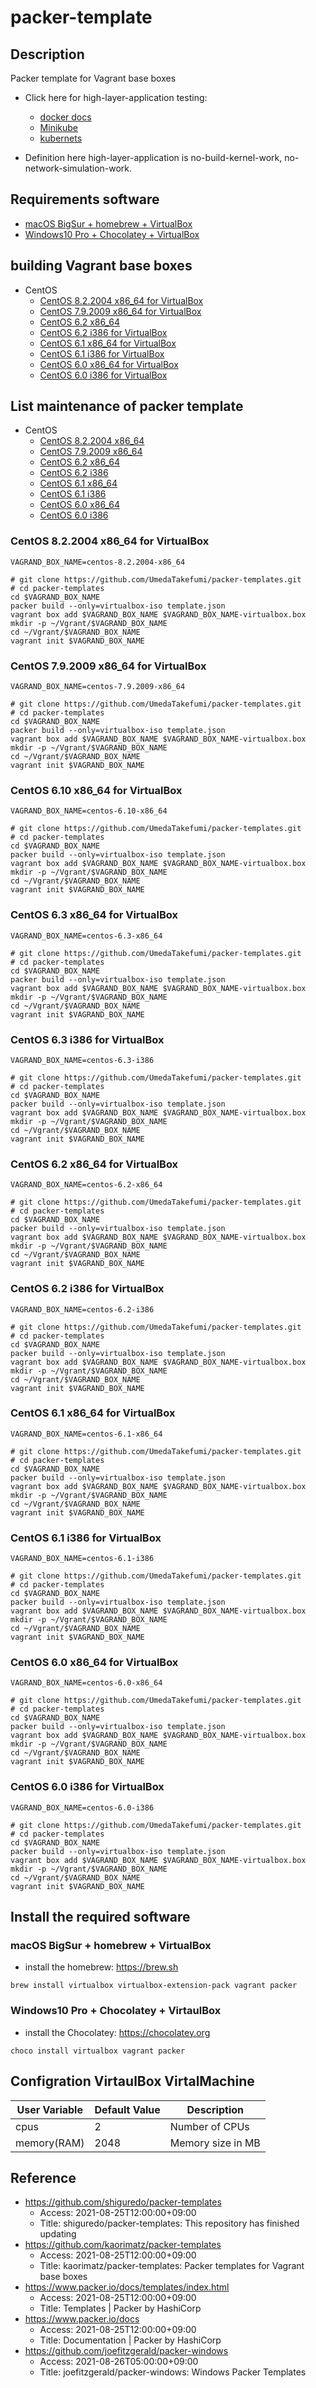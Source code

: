 # packer-template

## Description

Packer template for Vagrant base boxes

* Click here for high-layer-application testing:
  * [docker docs](https://docs.docker.com)
  * [Minikube](https://kubernetes.io/docs/tutorials/hello-minikube/)
  * [kubernets](https://kubernetes.io)

* Definition here high-layer-application is no-build-kernel-work, no-network-simulation-work.

## Requirements software

* [macOS BigSur + homebrew + VirtualBox](https://github.com/UmedaTakefumi/packer-templates#macos-bigsur--homebrew--virtualbox)
* [Windows10 Pro + Chocolatey + VirtualBox](https://github.com/UmedaTakefumi/packer-templates#windows10-pro--chocolatey--virtaulbox)

## building Vagrant base boxes

* CentOS
  * [CentOS 8.2.2004 x86_64 for VirtualBox](https://github.com/UmedaTakefumi/packer-templates#centos-822004-x86_64-for-virtualbox)
  * [CentOS 7.9.2009 x86_64 for VirtualBox](https://github.com/UmedaTakefumi/packer-templates#centos-792009-x86_64-for-virtualbox)
  * [CentOS 6.2 x86_64](https://github.com/UmedaTakefumi/packer-templates#centos-62-x86_64-for-virtualbox)
  * [CentOS 6.2 i386 for VirtualBox](https://github.com/UmedaTakefumi/packer-templates#centos-62-i386-for-virtualbox)
  * [CentOS 6.1 x86_64 for VirtualBox](https://github.com/UmedaTakefumi/packer-templates#centos-61-x86_64-for-virtualbox)
  * [CentOS 6.1 i386 for VirtualBox](https://github.com/UmedaTakefumi/packer-templates#centos-61-i386-for-virtualbox)
  * [CentOS 6.0 x86_64 for VirtualBox](https://github.com/UmedaTakefumi/packer-templates#centos-60-x86_64-for-virtualbox)
  * [CentOS 6.0 i386 for VirtualBox](https://github.com/UmedaTakefumi/packer-templates#centos-60-i386-for-virtualbox)

## List maintenance of packer template 

* CentOS
  * [CentOS 8.2.2004 x86_64](centos-8.2.2004-x86_64)
  * [CentOS 7.9.2009 x86_64](centos-7.9.2009-x86_64)
  * [CentOS 6.2 x86_64](centos-6.2-x86_64)
  * [CentOS 6.2 i386](centos-6.2-i386)
  * [CentOS 6.1 x86_64](centos-6.1-x86_64)
  * [CentOS 6.1 i386](centos-6.1-i386)
  * [CentOS 6.0 x86_64](centos-6.0-x86_64)
  * [CentOS 6.0 i386](centos-6.0-i386)

### CentOS 8.2.2004 x86_64 for VirtualBox

```
VAGRAND_BOX_NAME=centos-8.2.2004-x86_64

# git clone https://github.com/UmedaTakefumi/packer-templates.git
# cd packer-templates
cd $VAGRAND_BOX_NAME
packer build --only=virtualbox-iso template.json
vagrant box add $VAGRAND_BOX_NAME $VAGRAND_BOX_NAME-virtualbox.box
mkdir -p ~/Vgrant/$VAGRAND_BOX_NAME
cd ~/Vgrant/$VAGRAND_BOX_NAME
vagrant init $VAGRAND_BOX_NAME
```

### CentOS 7.9.2009 x86_64 for VirtualBox

```
VAGRAND_BOX_NAME=centos-7.9.2009-x86_64

# git clone https://github.com/UmedaTakefumi/packer-templates.git
# cd packer-templates
cd $VAGRAND_BOX_NAME
packer build --only=virtualbox-iso template.json
vagrant box add $VAGRAND_BOX_NAME $VAGRAND_BOX_NAME-virtualbox.box
mkdir -p ~/Vgrant/$VAGRAND_BOX_NAME
cd ~/Vgrant/$VAGRAND_BOX_NAME
vagrant init $VAGRAND_BOX_NAME
```

### CentOS 6.10 x86_64 for VirtualBox

```
VAGRAND_BOX_NAME=centos-6.10-x86_64

# git clone https://github.com/UmedaTakefumi/packer-templates.git
# cd packer-templates
cd $VAGRAND_BOX_NAME
packer build --only=virtualbox-iso template.json
vagrant box add $VAGRAND_BOX_NAME $VAGRAND_BOX_NAME-virtualbox.box
mkdir -p ~/Vgrant/$VAGRAND_BOX_NAME
cd ~/Vgrant/$VAGRAND_BOX_NAME
vagrant init $VAGRAND_BOX_NAME
```



### CentOS 6.3 x86_64 for VirtualBox

```
VAGRAND_BOX_NAME=centos-6.3-x86_64

# git clone https://github.com/UmedaTakefumi/packer-templates.git
# cd packer-templates
cd $VAGRAND_BOX_NAME
packer build --only=virtualbox-iso template.json
vagrant box add $VAGRAND_BOX_NAME $VAGRAND_BOX_NAME-virtualbox.box
mkdir -p ~/Vgrant/$VAGRAND_BOX_NAME
cd ~/Vgrant/$VAGRAND_BOX_NAME
vagrant init $VAGRAND_BOX_NAME
```

### CentOS 6.3 i386 for VirtualBox

```
VAGRAND_BOX_NAME=centos-6.3-i386

# git clone https://github.com/UmedaTakefumi/packer-templates.git
# cd packer-templates
cd $VAGRAND_BOX_NAME
packer build --only=virtualbox-iso template.json
vagrant box add $VAGRAND_BOX_NAME $VAGRAND_BOX_NAME-virtualbox.box
mkdir -p ~/Vgrant/$VAGRAND_BOX_NAME
cd ~/Vgrant/$VAGRAND_BOX_NAME
vagrant init $VAGRAND_BOX_NAME
```


### CentOS 6.2 x86_64 for VirtualBox

```
VAGRAND_BOX_NAME=centos-6.2-x86_64

# git clone https://github.com/UmedaTakefumi/packer-templates.git
# cd packer-templates
cd $VAGRAND_BOX_NAME
packer build --only=virtualbox-iso template.json
vagrant box add $VAGRAND_BOX_NAME $VAGRAND_BOX_NAME-virtualbox.box
mkdir -p ~/Vgrant/$VAGRAND_BOX_NAME
cd ~/Vgrant/$VAGRAND_BOX_NAME
vagrant init $VAGRAND_BOX_NAME
```

### CentOS 6.2 i386 for VirtualBox

```
VAGRAND_BOX_NAME=centos-6.2-i386

# git clone https://github.com/UmedaTakefumi/packer-templates.git
# cd packer-templates
cd $VAGRAND_BOX_NAME
packer build --only=virtualbox-iso template.json
vagrant box add $VAGRAND_BOX_NAME $VAGRAND_BOX_NAME-virtualbox.box
mkdir -p ~/Vgrant/$VAGRAND_BOX_NAME
cd ~/Vgrant/$VAGRAND_BOX_NAME
vagrant init $VAGRAND_BOX_NAME
```

### CentOS 6.1 x86_64 for VirtualBox

```
VAGRAND_BOX_NAME=centos-6.1-x86_64

# git clone https://github.com/UmedaTakefumi/packer-templates.git
# cd packer-templates
cd $VAGRAND_BOX_NAME
packer build --only=virtualbox-iso template.json
vagrant box add $VAGRAND_BOX_NAME $VAGRAND_BOX_NAME-virtualbox.box
mkdir -p ~/Vgrant/$VAGRAND_BOX_NAME
cd ~/Vgrant/$VAGRAND_BOX_NAME
vagrant init $VAGRAND_BOX_NAME
```

### CentOS 6.1 i386 for VirtualBox

```
VAGRAND_BOX_NAME=centos-6.1-i386

# git clone https://github.com/UmedaTakefumi/packer-templates.git
# cd packer-templates
cd $VAGRAND_BOX_NAME
packer build --only=virtualbox-iso template.json
vagrant box add $VAGRAND_BOX_NAME $VAGRAND_BOX_NAME-virtualbox.box
mkdir -p ~/Vgrant/$VAGRAND_BOX_NAME
cd ~/Vgrant/$VAGRAND_BOX_NAME
vagrant init $VAGRAND_BOX_NAME
```

### CentOS 6.0 x86_64 for VirtualBox

```
VAGRAND_BOX_NAME=centos-6.0-x86_64

# git clone https://github.com/UmedaTakefumi/packer-templates.git
# cd packer-templates
cd $VAGRAND_BOX_NAME
packer build --only=virtualbox-iso template.json
vagrant box add $VAGRAND_BOX_NAME $VAGRAND_BOX_NAME-virtualbox.box
mkdir -p ~/Vgrant/$VAGRAND_BOX_NAME
cd ~/Vgrant/$VAGRAND_BOX_NAME
vagrant init $VAGRAND_BOX_NAME
```

### CentOS 6.0 i386 for VirtualBox

```
VAGRAND_BOX_NAME=centos-6.0-i386

# git clone https://github.com/UmedaTakefumi/packer-templates.git
# cd packer-templates
cd $VAGRAND_BOX_NAME
packer build --only=virtualbox-iso template.json
vagrant box add $VAGRAND_BOX_NAME $VAGRAND_BOX_NAME-virtualbox.box
mkdir -p ~/Vgrant/$VAGRAND_BOX_NAME
cd ~/Vgrant/$VAGRAND_BOX_NAME
vagrant init $VAGRAND_BOX_NAME
```

## Install the required software

### macOS BigSur + homebrew + VirtualBox

* install the homebrew: https://brew.sh

```
brew install virtualbox virtualbox-extension-pack vagrant packer
```

### Windows10 Pro + Chocolatey + VirtaulBox

* install the Chocolatey: https://chocolatey.org

```
choco install virtualbox vagrant packer
```


## Configration VirtaulBox VirtalMachine

User Variable       | Default Value | Description
--------------------|---------------|----------------------------------------------------------------------------------------
cpus                | 2             | Number of CPUs
memory(RAM)         | 2048          | Memory size in MB

## Reference

* https://github.com/shiguredo/packer-templates
  * Access: 2021-08-25T12:00:00+09:00
  * Title: shiguredo/packer-templates: This repository has finished updating
* https://github.com/kaorimatz/packer-templates
  * Access: 2021-08-25T12:00:00+09:00
  * Title: kaorimatz/packer-templates: Packer templates for Vagrant base boxes
* https://www.packer.io/docs/templates/index.html
  * Access: 2021-08-25T12:00:00+09:00
  * Title: Templates | Packer by HashiCorp
* https://www.packer.io/docs
  * Access: 2021-08-25T12:00:00+09:00
  * Title: Documentation | Packer by HashiCorp
* https://github.com/joefitzgerald/packer-windows
  * Access: 2021-08-26T05:00:00+09:00
  * Title: joefitzgerald/packer-windows: Windows Packer Templates


